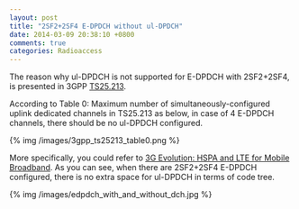 ```yaml
---
layout: post
title: "2SF2+2SF4 E-DPDCH without ul-DPDCH"
date: 2014-03-09 20:38:10 +0800
comments: true
categories: Radioaccess
---
```


The reason why ul-DPDCH is not supported for E-DPDCH with 2SF2+2SF4, is presented in 3GPP [TS25.213](http://www.3gpp.org/DynaReport/25213.htm).

<!--more-->

According to Table 0: Maximum number of simultaneously-configured uplink dedicated channels in TS25.213 as below, in case of 4 E-DPDCH channels, there should be no ul-DPDCH configured.

{% img /images/3gpp_ts25213_table0.png %}

More specifically, you could refer to [3G Evolution: HSPA and LTE for Mobile Broadband](http://www.amazon.com/3G-Evolution-Second-Edition-Broadband/dp/0123745381). As you can see, when there are 2SF2+2SF4 E-DPDCH configured, there is no extra space for ul-DPDCH in terms of code tree.

{% img /images/edpdch_with_and_without_dch.jpg %}
